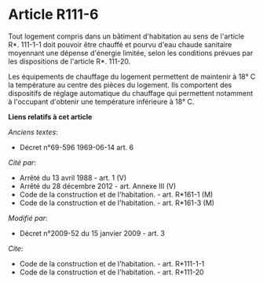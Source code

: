 # Article R111-6

Tout logement compris dans un bâtiment d'habitation au sens de l'article R*. 111-1-1 doit pouvoir être chauffé et pourvu
d'eau chaude sanitaire moyennant une dépense d'énergie limitée, selon les conditions prévues par les dispositions de
l'article R*. 111-20. 

Les équipements de chauffage du logement permettent de maintenir à 18° C la température au centre des pièces du logement. Ils
comportent des dispositifs de réglage automatique du chauffage qui permettent notamment à l'occupant d'obtenir une
température inférieure à 18° C.

**Liens relatifs à cet article**

_Anciens textes_:

  - Décret n°69-596 1969-06-14 art. 6

_Cité par_:

  - Arrêté du 13 avril 1988 - art. 1 (V)
  - Arrêté du 28 décembre 2012 - art. Annexe III (V)
  - Code de la construction et de l'habitation. - art. R*161-1 (M)
  - Code de la construction et de l'habitation. - art. R*161-3 (M)

_Modifié par_:

  - Décret n°2009-52 du 15 janvier 2009 - art. 3

_Cite_:

  - Code de la construction et de l'habitation. - art. R*111-1-1
  - Code de la construction et de l'habitation. - art. R*111-20
